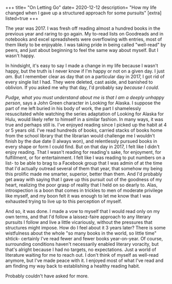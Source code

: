 +++
title= "On Letting Go"
date= 2020-12-12
description= "How my life changed when I gave up a structured approach for some pursuits"
[extra]
listed=true
+++

The year was 2017. I was fresh off reading almost a hundred books in the previous year and raring to go again. My to-read lists on Goodreads and in notebooks and excel spreadsheets were overflowing with entries, most of them likely to be enjoyable. I was taking pride in being called "well-read" by peers, and just about beginning to feel the same way about myself. But I wasn't happy.

In hindsight, it's easy to say I made a change in my life because I wasn't happy, but the truth is I never know if I'm happy or not on a given day. I just _am_. But I remember clear as day that on a particular day in 2017, I got rid of every single list I had. They were deleted, cast aside, and banished to oblivion. If you asked me why that day, I'd probably say _because I could._ 

_Pudge, what you must understand about me is that I am a deeply unhappy person_, says a John Green character in Looking for Alaska. I suppose the part of me left buried in his body of work, the part I shamelessly resuscitated while watching the series adaptation of Looking for Alaska for Hulu, would likely refer to himself in a similar fashion. In many ways, it was true and perhaps still is. I've enjoyed reading since I picked up the habit at 4 or 5 years old. I've read hundreds of books, carried stacks of books home from the school library that the librarian would challenge me I wouldn't finish by the due date (I always won), and relentlessly pursued books in every shape or form I could find. But on that day in 2017, I felt like I didn't enjoy reading. That I wasn't reading for reading's sake, for enjoyment, for fulfillment, or for entertainment. I felt like I was reading to put numbers on a list- to be able to brag to a Facebook group that I was admin of at the time that I'd actually outread several of them that year, that somehow my being this prolific made me smarter, superior, better than them. And I'd probably get away with saying that I gave up this pursuit out of the goodness of my heart, realizing the poor grasp of reality that I held on so dearly to. Alas, introspection is a boon that comes in trickles to men of moderate privilege like myself, and my boon felt it was enough to let me know that I was exhausted trying to live up to this perception of myself.

And so, it was done. I made a vow to myself that I would read only on my own terms, and that I'd follow a laissez-faire approach to any literary pursuits I follow and live a little vicariously, without the pressures that structures might impose. How do I feel about it 3 years later? There is some wistfulness about the whole "so many books in the world, so little time" shtick- certainly I've read fewer and fewer books year-on-year. Of course, surrounding conditions haven't necessarily enabled literary voracity, but that's alright because I had no targets, no expectations. Just a world of literature waiting for me to reach out. I don't think of myself as well-read anymore, but I've made peace with it. I enjoyed most of what I've read and am finding my way back to establishing a healthy reading habit. 

Probably couldn't have asked for more.


